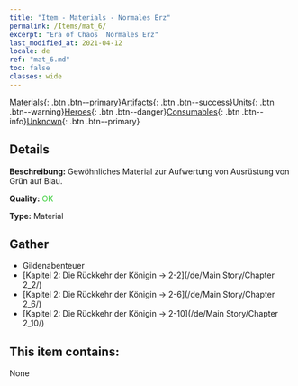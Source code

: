 ```yaml
---
title: "Item - Materials - Normales Erz"
permalink: /Items/mat_6/
excerpt: "Era of Chaos  Normales Erz"
last_modified_at: 2021-04-12
locale: de
ref: "mat_6.md"
toc: false
classes: wide
---
```

 [Materials](/de/Items/){: .btn .btn--primary}[Artifacts](/de/Items/Artifacts/){: .btn .btn--success}[Units](/de/Items/Units/){: .btn .btn--warning}[Heroes](/de/Items/Heroes/){: .btn .btn--danger}[Consumables](/de/Items/Consumables/){: .btn .btn--info}[Unknown](/de/Items/Unknown/){: .btn .btn--primary}

## Details
 **Beschreibung:** Gewöhnliches Material zur Aufwertung von Ausrüstung von Grün auf Blau.

 **Quality:** <span style="color: #32CD32">OK</span>

 **Type:** Material

## Gather

*    Gildenabenteuer 
*    [Kapitel 2: Die Rückkehr der Königin -> 2-2](/de/Main Story/Chapter 2_2/) 
*    [Kapitel 2: Die Rückkehr der Königin -> 2-6](/de/Main Story/Chapter 2_6/) 
*    [Kapitel 2: Die Rückkehr der Königin -> 2-10](/de/Main Story/Chapter 2_10/) 

## This item contains:

  None

